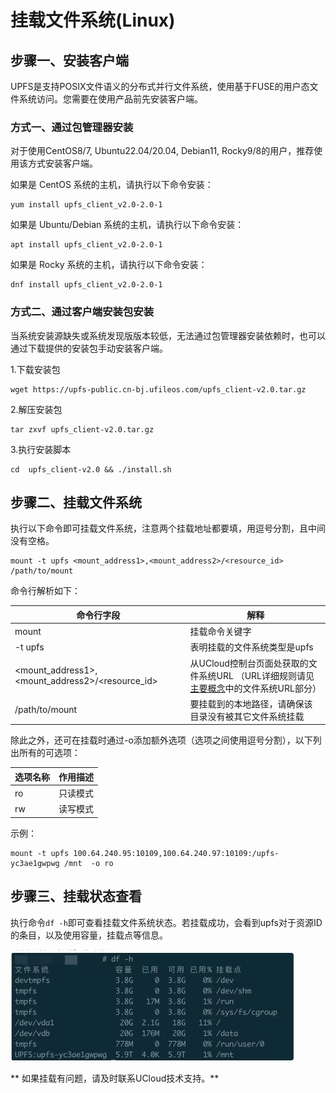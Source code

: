 # 挂载文件系统(Linux)

## 步骤一、安装客户端

UPFS是支持POSIX文件语义的分布式并行文件系统，使用基于FUSE的用户态文件系统访问。您需要在使用产品前先安装客户端。

### 方式一、通过包管理器安装

对于使用CentOS8/7, Ubuntu22.04/20.04, Debian11, Rocky9/8的用户，推荐使用该方式安装客户端。

如果是 CentOS 系统的主机，请执行以下命令安装：

```shell
yum install upfs_client_v2.0-2.0-1
```

如果是 Ubuntu/Debian 系统的主机，请执行以下命令安装：

```shell
apt install upfs_client_v2.0-2.0-1
```

如果是 Rocky 系统的主机，请执行以下命令安装：

```shell
dnf install upfs_client_v2.0-2.0-1
```

### 方式二、通过客户端安装包安装

当系统安装源缺失或系统发现版版本较低，无法通过包管理器安装依赖时，也可以通过下载提供的安装包手动安装客户端。

1.下载安装包

```shell
wget https://upfs-public.cn-bj.ufileos.com/upfs_client-v2.0.tar.gz
```

2.解压安装包

```shell
tar zxvf upfs_client-v2.0.tar.gz
```

3.执行安装脚本

```shell
cd  upfs_client-v2.0 && ./install.sh
```

## 步骤二、挂载文件系统

执行以下命令即可挂载文件系统，注意两个挂载地址都要填，用逗号分割，且中间没有空格。

```shell
mount -t upfs <mount_address1>,<mount_address2>/<resource_id>  /path/to/mount 
```
命令行解析如下：

| 命令行字段 | 解释                       |
|--------------|--------------------------|
| mount             | 挂载命令关键字                  |
| -t upfs             | 表明挂载的文件系统类型是upfs         |
| <mount_address1>,<mount_address2>/<resource_id>             | 从UCloud控制台页面处获取的文件系统URL （URL详细规则请见[主要概念](/upfs/upfs_manual_instruction/concept)中的文件系统URL部分） |
| /path/to/mount            | 要挂载到的本地路径，请确保该目录没有被其它文件系统挂载        |



除此之外，还可在挂载时通过-o添加额外选项（选项之间使用逗号分割），以下列出所有的可选项：

| 选项名称            | 作用描述                                |
|-----------------|-------------------------------------|
| ro              | 只读模式                                |
| rw              | 读写模式      |

示例：

```shell
mount -t upfs 100.64.240.95:10109,100.64.240.97:10109:/upfs-yc3ae1gwpwg /mnt  -o ro
```

## 步骤三、挂载状态查看

执行命令```df -h```即可查看挂载文件系统状态。若挂载成功，会看到upfs对于资源ID的条目，以及使用容量，挂载点等信息。

![](/images/upfs_guide/linux_mount1.png)

** 如果挂载有问题，请及时联系UCloud技术支持。**